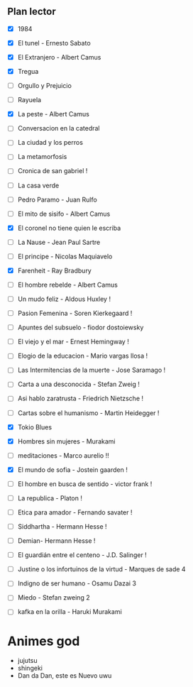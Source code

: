 ## Plan lector

- [x] 1984
- [x] El tunel - Ernesto Sabato
- [x] El Extranjero - Albert Camus
- [x] Tregua
- [ ] Orgullo y Prejuicio 
- [ ] Rayuela
- [x] La peste - Albert Camus
- [ ] Conversacion en la catedral
- [ ] La ciudad y los perros
- [ ] La metamorfosis
- [ ] Cronica de san gabriel !
- [ ] La casa verde
- [ ] Pedro Paramo - Juan Rulfo
- [ ] El mito de sisifo - Albert Camus
- [x] El coronel no tiene quien le escriba

- [ ] La Nause - Jean Paul Sartre 
- [ ] El principe - Nicolas Maquiavelo 
- [x] Farenheit - Ray Bradbury
- [ ] El hombre rebelde - Albert Camus
- [ ] Un mudo feliz - Aldous Huxley !
- [ ] Pasion Femenina - Soren Kierkegaard !
- [ ] Apuntes del subsuelo - fiodor dostoiewsky
- [ ] El viejo y el mar - Ernest Hemingway !
- [ ] Elogio de la educacion - Mario vargas llosa !
- [ ] Las Intermitencias de la muerte - Jose Saramago !
- [ ] Carta a una desconocida - Stefan Zweig !
- [ ] Asi hablo zaratrusta - Friedrich Nietzsche ! 
- [ ] Cartas sobre el humanismo - Martin Heidegger !
- [x] Tokio Blues
- [x] Hombres sin mujeres - Murakami
- [ ] meditaciones - Marco aurelio !!
- [x] El mundo de sofia - Jostein gaarden !
- [ ] El hombre en busca de sentido - victor frank !
- [ ] La republica - Platon !
- [ ] Etica para amador - Fernando savater !
- [ ] Siddhartha - Hermann Hesse !
- [ ] Demian- Hermann Hesse !
- [ ] El guardián entre el centeno - J.D. Salinger !
- [ ] Justine o los infortuinos de la virtud - Marques de sade 4
- [ ] Indigno de ser humano - Osamu Dazai 3
- [ ] Miedo - Stefan zweing 2
- [ ] kafka en la orilla - Haruki Murakami



# Animes god

- jujutsu
- shingeki
- Dan da Dan, este es Nuevo uwu

